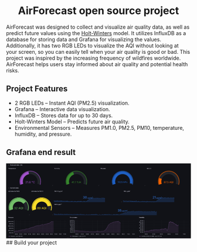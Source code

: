 
<div align="center">
<h1>AirForecast open source project</h1>
</div>


AirForecast was designed to collect and visualize air quality data, as well as predict future values using the [Holt-Winters](https://www.pmorgan.com.au/tutorials/holt-winters-method-and-northam-temperature-data/) model. It utilizes InfluxDB as a database for storing data and Grafana for visualizing the values. Additionally, it has two RGB LEDs to visualize the AQI without looking at your screen, so you can easily tell when your air quality is good or bad. This project was inspired by the increasing frequency of wildfires worldwide. AirForecast helps users stay informed about air quality and potential health risks.

## Project Features
- 2 RGB LEDs – Instant AQI (PM2.5) visualization.
- Grafana – Interactive data visualization.
- InfluxDB – Stores data for up to 30 days.
- Holt-Winters Model – Predicts future air quality.
- Environmental Sensors – Measures PM1.0, PM2.5, PM10, temperature, humidity, and pressure.
## Grafana end result
<div align="center">
<img src="Pictures/Grafana_visualize.png" width="600">
</div>
## Build your project

